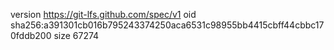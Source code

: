 version https://git-lfs.github.com/spec/v1
oid sha256:a391301cb016b795243374250aca6531c98955bb4415cbff44cbbc170fddb200
size 67274
